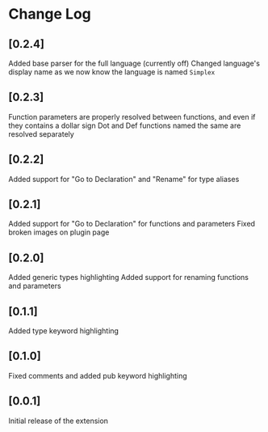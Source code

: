 # Change Log

## [0.2.4]

Added base parser for the full language (currently off)
Changed language's display name as we now know the language is named `Simplex`

## [0.2.3]

Function parameters are properly resolved between functions, and even if they contains a dollar sign
Dot and Def functions named the same are resolved separately

## [0.2.2]

Added support for "Go to Declaration" and "Rename" for type aliases

## [0.2.1]

Added support for "Go to Declaration" for functions and parameters
Fixed broken images on plugin page

## [0.2.0]

Added generic types highlighting
Added support for renaming functions and parameters

## [0.1.1]

Added type keyword highlighting

## [0.1.0]

Fixed comments and added pub keyword highlighting

## [0.0.1]

Initial release of the extension